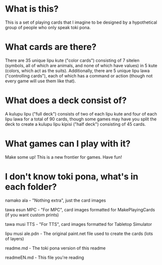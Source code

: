# What is this?
This is a set of playing cards that I imagine to be designed by a hypothetical group of people who only speak toki pona.

# What cards are there?
There are 35 unique lipu kute ("color cards") consisting of 7 sitelen (symbols, all of which are animals, and none of which have values) in 5 kute (colors, which act as the suits). Additionally, there are 5 unique lipu lawa ("controlling cards"), each of which has a command or action (though not every game will use them like that). 

# What does a deck consist of?
A kulupu lipu ("full deck") consists of two of each lipu kute and four of each lipu lawa for a total of 90 cards, though some games may have you split the deck to create a kulupu lipu kipisi ("half deck") consisting of 45 cards.

# What games can I play with it?
Make some up! This is a new frontier for games. Have fun!

# I don't know toki pona, what's in each folder?
namako ala - "Nothing extra", just the card images

tawa esun MPC - "For MPC", card images formatted for MakePlayingCards (if you want custom prints)

tawa musi TTS - "For TTS", card images formatted for Tabletop Simulator

lipu musi ale.pdn - The original paint.net file used to create the cards (lots of layers)

readme.md - The toki pona version of this readme

readmeEN.md - This file you're reading
